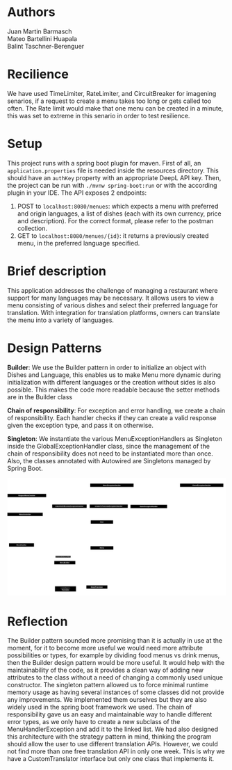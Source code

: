 # Authors
Juan Martin Barmasch <br>
Mateo Bartellini Huapala  <br>
Balint Taschner-Berenguer  <br>

# Recilience
We have used TimeLimiter, RateLimiter, and CircuitBreaker for imagening senarios, if a request to create a menu takes too long or gets called too often.
The Rate limit would make that one menu can be created in a minute, this was set to extreme in this senario in order to test resilience.


# Setup
This project runs with a spring boot plugin for maven. First of all, an `application.properties` file is needed inside the resources directory. This should have an `authKey` property with an appropriate DeepL API key. Then, the project can be run with `./mvnw spring-boot:run` or with the according plugin in your IDE.
The API exposes 2 endpoints:
1. POST to `localhost:8080/menues`: which expects a menu with preferred and origin languages, a list of dishes (each with its own currency, price and description). For the correct format, please refer to the postman collection.
2. GET to `localhost:8080/menues/{id}`: it returns a previously created menu, in the preferred language specified.

# Brief description
This application addresses the challenge of managing a restaurant where support for many languages may be necessary. It allows users to view a menu consisting of various dishes and select their preferred language for translation. With integration for translation platforms, owners can translate the menu into a variety of languages.

# Design Patterns
**Builder**: We use the Builder pattern in order to initialize an object with Dishes and Language, this enables us to make Menu more dynamic during initialization with different languages or the creation without sides is also possible. This makes the code more readable because the setter methods are in the Builder class

**Chain of responsibility**: For exception and error handling, we create a chain of responsibility. Each handler checks if they can create a valid response given the exception type, and pass it on otherwise.

**Singleton**: We instantiate the various MenuExceptionHandlers as Singleton inside the GlobalExceptionHandler class, since the management of the chain of responsibility does not need to be instantiated more than once. Also, the classes annotated with Autowired are Singletons managed by Spring Boot.

![Software Architecture](./MenuHandlerArchitecture.png)

# Reflection
The Builder pattern sounded more promising than it is actually in use at the moment, for it to become more useful we would need more attribute possibilities or types, for example by dividing food menus vs drink menus, then the Builder design pattern would be more useful. It would help with the maintainability of the code, as it provides a clean way of adding new attributes to the class without a need of changing a commonly used unique constructor.
The singleton pattern allowed us to force minimal runtime memory usage as having several instances of some classes did not provide any improvements. We implemented them ourselves but they are also widely used in the spring boot framework we used.
The chain of responsibility gave us an easy and maintainable way to handle different error types, as we only have to create a new subclass of the MenuHandlerException and add it to the linked list.
We had also designed this architecture with the strategy pattern in mind, thinking the program should allow the user to use different translation APIs. However, we could not find more than one free translation API in only one week. This is why we have a CustomTranslator interface but only one class that implements it.

